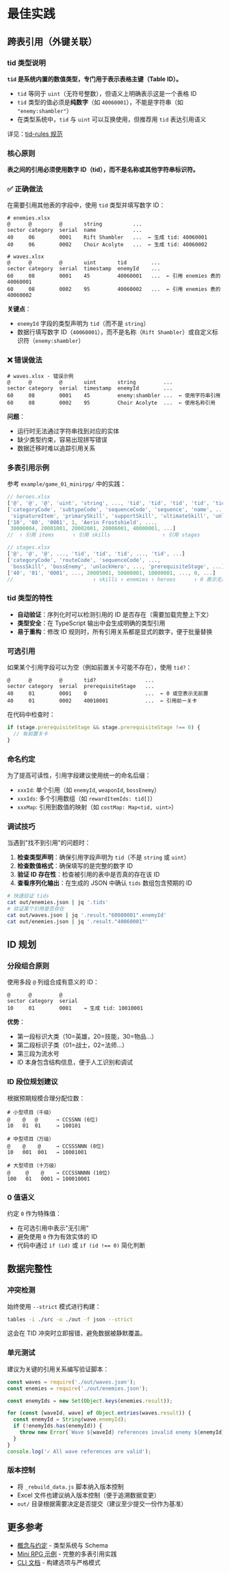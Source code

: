 # 最佳实践

## 跨表引用（外键关联）

### tid 类型说明

**`tid` 是系统内置的数值类型，专门用于表示表格主键（Table ID）。**

- `tid` 等同于 `uint`（无符号整数），但语义上明确表示这是一个表格 ID
- `tid` 类型的值必须是**纯数字**（如 `40060001`），不能是字符串（如 `"enemy:shambler"`）
- 在类型系统中，`tid` 与 `uint` 可以互换使用，但推荐用 `tid` 表达引用语义

详见：[tid-rules 规范](https://github.com/khgame/tid-rules)

### 核心原则

**表之间的引用必须使用数字 ID（tid），而不是名称或其他字符串标识符。**

### ✅ 正确做法

在需要引用其他表的字段中，使用 `tid` 类型并填写数字 ID：

```
# enemies.xlsx
@      @         @       string          ...
sector category  serial  name            ...
40     06        0001    Rift Shambler   ...  ← 生成 tid: 40060001
40     06        0002    Choir Acolyte   ...  ← 生成 tid: 40060002
```

```
# waves.xlsx
@      @         @       uint       tid        ...
sector category  serial  timestamp  enemyId    ...
60     08        0001    45         40060001   ...  ← 引用 enemies 表的 40060001
60     08        0002    95         40060002   ...  ← 引用 enemies 表的 40060002
```

**关键点**：
- `enemyId` 字段的类型声明为 `tid`（而不是 `string`）
- 数据行填写数字 ID（`40060001`），而不是名称（`Rift Shambler`）或自定义标识符（`enemy:shambler`）

### ❌ 错误做法

```
# waves.xlsx - 错误示例
@      @         @       uint       string         ...
sector category  serial  timestamp  enemyId        ...
60     08        0001    45         enemy:shambler ...  ← 使用字符串引用
60     08        0002    95         Choir Acolyte  ...  ← 使用名称引用
```

**问题**：
- 运行时无法通过字符串找到对应的实体
- 缺少类型约束，容易出现拼写错误
- 数据迁移时难以追踪引用关系

### 多表引用示例

参考 `example/game_01_minirpg/` 中的实践：

```javascript
// heroes.xlsx
['@', '@', '@', 'uint', 'string', ..., 'tid', 'tid', 'tid', 'tid', 'tid', ...]
['categoryCode', 'subtypeCode', 'sequenceCode', 'sequence', 'name', ...,
 'signatureItem', 'primarySkill', 'supportSkill', 'ultimateSkill', 'unlockStage', ...]
['10', '00', '0001', 1, 'Aerin Frostshield', ...,
 30000004, 20001001, 20002001, 20006001, 40000001, ...]
//  ↑ 引用 items      ↑ 引用 skills                 ↑ 引用 stages
```

```javascript
// stages.xlsx
['@', '@', '@', ..., 'tid', 'tid', 'tid', ..., 'tid', ...]
['categoryCode', 'routeCode', 'sequenceCode', ...,
 'bossSkill', 'bossEnemy', 'unlockHero', ..., 'prerequisiteStage', ...]
['40', '01', '0001', ..., 20005001, 50000001, 10000001, ..., 0, ...]
//                          ↑ skills ↑ enemies ↑ heroes      ↑ 0 表示无前置
```

### tid 类型的特性

- **自动验证**：序列化时可以检测引用的 ID 是否存在（需要加载完整上下文）
- **类型安全**：在 TypeScript 输出中会生成明确的类型引用
- **易于重构**：修改 ID 规则时，所有引用关系都是显式的数字，便于批量替换

### 可选引用

如果某个引用字段可以为空（例如前置关卡可能不存在），使用 `tid?`：

```
@      @         @       tid?                ...
sector category  serial  prerequisiteStage   ...
40     01        0001    0                   ...  ← 0 或空表示无前置
40     01        0002    40010001            ...  ← 引用前一关卡
```

在代码中检查时：
```typescript
if (stage.prerequisiteStage && stage.prerequisiteStage !== 0) {
  // 有前置关卡
}
```

### 命名约定

为了提高可读性，引用字段建议使用统一的命名后缀：

- `xxxId`: 单个引用（如 `enemyId`, `weaponId`, `bossEnemy`）
- `xxxIds`: 多个引用数组（如 `rewardItemIds: tid[]`）
- `xxxMap`: 引用到数值的映射（如 `costMap: Map<tid, uint>`）

### 调试技巧

当遇到"找不到引用"的问题时：

1. **检查类型声明**：确保引用字段声明为 `tid`（不是 `string` 或 `uint`）
2. **检查数值格式**：确保填写的是完整的数字 ID
3. **验证 ID 存在性**：检查被引用的表中是否真的存在该 ID
4. **查看序列化输出**：在生成的 JSON 中确认 `tids` 数组包含预期的 ID

```bash
# 快速验证 tids
cat out/enemies.json | jq '.tids'
# 验证某个引用是否存在
cat out/waves.json | jq '.result."60080001".enemyId'
cat out/enemies.json | jq '.result."40060001"'
```

## ID 规划

### 分段组合原则

使用多段 `@` 列组合成有意义的 ID：

```
@      @         @
sector category  serial
10     01        0001    → 生成 tid: 10010001
```

**优势**：
- 第一段标识大类（10=英雄，20=技能，30=物品...）
- 第二段标识子类（01=战士，02=法师...）
- 第三段为流水号
- ID 本身包含结构信息，便于人工识别和调试

### ID 段位规划建议

根据预期规模合理分配位数：

```
# 小型项目（千级）
@    @   @      → CCSSNN (6位)
10   01  01     → 100101

# 中型项目（万级）
@    @    @     → CCSSSNNN (8位)
10   001  001   → 10001001

# 大型项目（十万级）
@     @    @    → CCCSSNNNN (10位)
100   01   0001 → 100010001
```

### 0 值语义

约定 `0` 作为特殊值：
- 在可选引用中表示"无引用"
- 避免使用 `0` 作为有效实体的 ID
- 代码中通过 `if (id)` 或 `if (id !== 0)` 简化判断

## 数据完整性

### 冲突检测

始终使用 `--strict` 模式进行构建：

```bash
tables -i ./src -o ./out -f json --strict
```

这会在 TID 冲突时立即报错，避免数据被静默覆盖。

### 单元测试

建议为关键的引用关系编写验证脚本：

```javascript
const waves = require('./out/waves.json');
const enemies = require('./out/enemies.json');

const enemyIds = new Set(Object.keys(enemies.result));

for (const [waveId, wave] of Object.entries(waves.result)) {
  const enemyId = String(wave.enemyId);
  if (!enemyIds.has(enemyId)) {
    throw new Error(`Wave ${waveId} references invalid enemy ${enemyId}`);
  }
}
console.log('✓ All wave references are valid');
```

### 版本控制

- 将 `_rebuild_data.js` 脚本纳入版本控制
- Excel 文件也建议纳入版本控制（便于追溯数据变更）
- `out/` 目录根据需要决定是否提交（建议至少提交一份作为基准）

## 更多参考

- [概念与约定](/guide/concepts) - 类型系统与 Schema
- [Mini RPG 示例](/demos/minirpg) - 完整的多表引用实践
- [CLI 文档](/reference/cli) - 构建选项与严格模式
